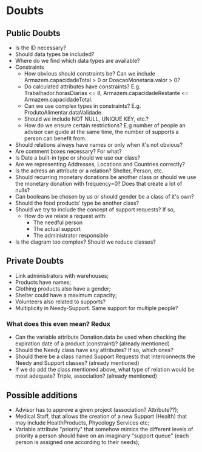 # Doubts
## Public Doubts
- Is the ID necessary?
- Should data types be included? 
- Where do we find which data types are available?
- Constraints
	- How obvious should constraints be? Can we include Armazem.capacidadeTotal > 0 or DoacaoMonetaria.valor > 0?
	- Do calculated attributes have constraints? E.g. Trabalhador.horasDiarias <= 8, Armazem.capacidadeRestante <= Armazem.capacidadeTotal.
	- Can we use complex types in constraints? E.g. ProdutoAlimentar.dataValidade.
	- Should we include NOT NULL, UNIQUE KEY, etc.?
	- How do we ensure certain restrictions? E.g number of people an advisor can guide at the same time, the number of supports a person can benefit from.
- Should relations always have names or only when it's not obvious?
- Are comment boxes necessary? For what?
- Is Date a built-in type or should we use our class?
- Are we representing Addresses, Locations and Countries correctly?
- Is the adress an attribute or a relation? Shelter, Person, etc.
- Should recurring monetary donations be another class or should we use the monetary donation with frequency=0? Does that create a lot of nulls?
- Can booleans be chosen by us or should gender be a class of it's own?
- Should the food products' type be another class?
- Should we try to include the concept of support requests? If so,
	- How do we relate a request with:
		- The needful person
		- The actual support
		- The administrator responsible
- Is the diagram too complex? Should we reduce classes?

## Private Doubts
- Link administrators with warehouses;
- Products have names;
- Clothing products also have a gender;
- Shelter could have a maximum capacity;
- Volunteers also related to supports?
- Multiplicity in Needy-Support. Same support for multiple people?


### What does this even mean? Redux
- Can the variable attribute Donation.data be used when checking the expiration date of a product (constraint)? (already mentioned)
- Should the Needy class have any attributes? If so, which ones?
- Should there be a class named Support Requests that interconnects the Needy and Support classes? (already mentioned)
- If we do add the class mentioned above, what type of relation would be most adequate? Triple, association? (already mentioned)

## Possible additions
- Advisor has to approve a given project (association? Attribute??);
- Medical Staff, that allows the creation of a new Support (Health) that may include HealthProducts, Phycology Services etc;
- Variable attribute "priority" that somehow mimics the different levels of priority a person should have on an imaginary "support queue" (each person is assigned one according to their needs);
